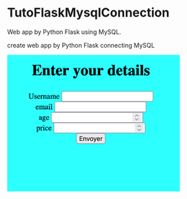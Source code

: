 # TutoFlaskMysqlConnection
Web app by Python Flask using MySQL.

create web app by Python Flask connecting MySQL

<img src = "Screenshot.png" width="400">
